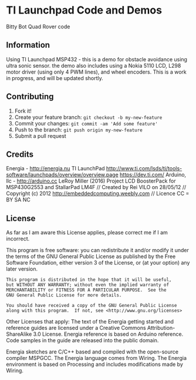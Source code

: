 # TI Launchpad Code and Demos

Bitty Bot Quad Rover code

## Information

Using TI Launchpad MSP432 - this is a demo for obstacle avoidance using ultra sonic sensor.
the demo also includes using a Nokia 5110 LCD, L298 motor driver (using only 4 PWM lines), and wheel encoders.
This is a work in progress, and will be updated shortly.

## Contributing

1. Fork it!
2. Create your feature branch: `git checkout -b my-new-feature`
3. Commit your changes: `git commit -am 'Add some feature'`
4. Push to the branch: `git push origin my-new-feature`
5. Submit a pull request

## Credits

Energia - http://energia.nu
TI LaunchPad
http://www.ti.com/lsds/ti/tools-software/launchpads/overview/overview.page
https://dev.ti.com/
Arduino, llc - http://arduino.cc
LeRoy Miller (2016)
Project LCD BoosterPack for MSP430G2553 and StallarPad LM4F
//  Created by Rei VILO on 28/05/12
//  Copyright (c) 2012 http://embeddedcomputing.weebly.com
//  Licence CC = BY SA NC

## License

As far as I am aware this License applies, please correct me if I am incorrect.

This program is free software: you can redistribute it and/or modify
    it under the terms of the GNU General Public License as published by
    the Free Software Foundation, either version 3 of the License, or
    (at your option) any later version.

    This program is distributed in the hope that it will be useful,
    but WITHOUT ANY WARRANTY; without even the implied warranty of
    MERCHANTABILITY or FITNESS FOR A PARTICULAR PURPOSE.  See the
    GNU General Public License for more details.

    You should have received a copy of the GNU General Public License
    along with this program.  If not, see <http://www.gnu.org/licenses>

Other Licenses that apply:
The text of the Energia getting started and reference guides are licensed under a Creative Commons Attribution-ShareAlike 3.0 License. Energia reference is based on Arduino reference. Code samples in the guide are released into the public domain.

Energia sketches are C/C++ based and compiled with the open-source compiler MSPGCC. The Energia language comes from Wiring. The Energia environment is based on Processing and includes modifications made by Wiring.

